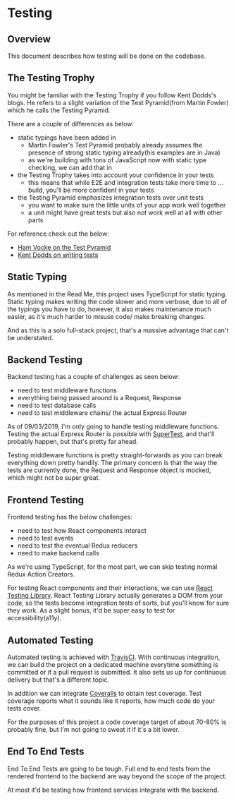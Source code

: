 # Testing
## Overview
This document describes how testing will be done on the codebase.

## The Testing Trophy
You might be familiar with the Testing Trophy if you follow Kent Dodds's blogs. He refers to a slight variation of the Test Pyramid(from Martin Fowler) which he calls the Testing Pyramid.

There are a couple of differences as below:
- static typings have been added in
  - Martin Fowler's Test Pyramid probably already assumes the presence of strong static typing already(his examples are in Java)
  - as we're building with tons of JavaScript now with static type checking, we can add that in
- the Testing Trophy takes into account your confidence in your tests
  - this means that while E2E and integration tests take more time to ... build, you'll be more confident in your tests
- the Testing Pyramid emphasizes integration tests over unit tests
  - you want to make sure the little units of your app work well together
  - a unit might have great tests but also not work well at all with other parts

For reference check out the below:
- [Ham Vocke on the Test Pyramid](https://martinfowler.com/articles/practical-test-pyramid.html)
- [Kent Dodds on writing tests](https://kentcdodds.com/blog/write-tests)

## Static Typing
As mentioned in the Read Me, this project uses TypeScript for static typing. Static typing makes writing the code slower and more verbose, due to all of the typings you have to do, however, it also makes maintenance much easier, as it's much harder to misuse code/ make breaking changes.

And as this is a solo full-stack project, that's a massive advantage that can't be understated.

## Backend Testing
Backend testing has a couple of challenges as seen below:
- need to test middleware functions
- everything being passed around is a Request, Response
- need to test database calls
- need to test middleware chains/ the actual Express Router

As of 09/03/2019, I'm only going to handle testing middleware functions. Testing the actual Express Router is possible with [SuperTest](https://github.com/visionmedia/supertest#readme), and that'll probably happen, but that's pretty far ahead.

Testing middleware functions is pretty straight-forwards as you can break everything down pretty handily. The primary concern is that the way the tests are currently done, the Request and Response object is mocked, which might not be super great.

## Frontend Testing
Frontend testing has the below challenges:
- need to test how React components interact
- need to test events
- need to test the eventual Redux reducers
- need to make backend calls

As we're using TypeScript, for the most part, we can skip testing normal Redux Action Creators.

For testing React components and their interactions, we can use [React Testing Library](https://testing-library.com/docs/react-testing-library/intro). React Testing Library actually generates a DOM from your code, so the tests become integration tests of sorts, but you'll know for sure they work. As a slight bonus, it'd be super easy to test for accessibility(a11y).

## Automated Testing
Automated testing is achieved with [TravisCI](https://docs.travis-ci.com/). With continuous integration, we can build the project on a dedicated machine everytime something is committed or if a pull request is submitted. It also sets us up for continuous delivery but that's a different topic.

In addition we can integrate [Coveralls](https://coveralls.io/) to obtain test coverage. Test coverage reports what it sounds like it reports, how much code do your tests cover.

For the purposes of this project a code coverage target of about 70-80% is probably fine, but I'm not going to sweat it if it's a bit lower.

## End To End Tests
End To End Tests are going to be tough. Full end to end tests from the rendered frontend to the backend are way beyond the scope of the project.

At most it'd be testing how frontend services integrate with the backend.
